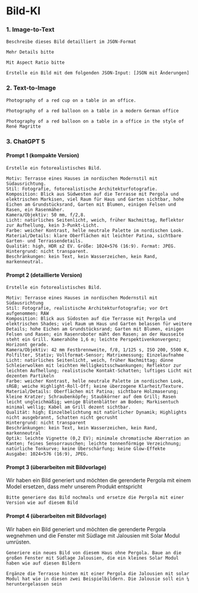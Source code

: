 # Bild-KI


### 1. Image-to-Text

```
Beschreibe dieses Bild detailliert im JSON-Format
```
```
Mehr Details bitte
```
```
Mit Aspect Ratio bitte
```
```
Erstelle ein Bild mit dem folgenden JSON-Input: [JSON mit Änderungen]
```

### 2. Text-to-Image

```
Photography of a red cup on a table in an office.​
```
```
Photography of a red balloon on a table in a modern German office
```
```
Photography of a red balloon on a table in a office in the style of René Magritte
```

### 3. ChatGPT 5


#### Prompt 1  (kompakte Version)
```
Erstelle ein fotorealistisches Bild.

Motiv: Terrasse eines Hauses im nordischen Modernstil mit Südausrichtung. ​
Stil: Fotografie, fotorealistische Architekturfotografie. ​
Komposition: Blick aus Südwesten auf die Terrasse mit Pergola und elektrischen Markisen, viel Raum für Haus und Garten sichtbar, hohe Eichen am Grundstücksrand, Garten mit Blumen, einigen Felsen und Rasen, ein Rasenmäher. ​
Kamera/Objektiv: 50 mm, f/2,8. ​
Licht: natürliches Seitenlicht, weich, früher Nachmittag, Reflektor zur Aufhellung, kein 3-Punkt-Licht. ​
Farbe: weicher Kontrast, helle neutrale Palette im nordischen Look. ​
Material/Details: klare Oberflächen mit leichter Patina, sichtbare Garten- und Terrassendetails. ​
Qualität: high, HDR ±2 EV. Größe: 1024×576 (16:9). Format: JPEG. ​
Hintergrund: nicht transparent. ​
Beschränkungen: kein Text, kein Wasserzeichen, kein Rand, markenneutral. ​
```

#### Prompt 2 (detaillierte Version)
```
Erstelle ein fotorealistisches Bild.

Motiv: Terrasse eines Hauses im nordischen Modernstil mit Südausrichtung​
Stil: Fotografie, realistische Architekturfotografie; vor Ort aufgenommen; RAW​
Komposition: Blick aus Südosten auf die Terrasse mit Pergola und elektrischen Shades; viel Raum um Haus und Garten belassen für weitere Details; hohe Eichen am Grundstücksrand; Garten mit Blumen, einigen Felsen und Rasen; ein Rasenroboter mäht den Rasen; an der Hausseite steht ein Grill. Kamerahöhe 1,6 m; leichte Perspektivenkonvergenz; Horizont gerade.​
Kamera/Objektiv: 42 mm Festbrennweite, f/8, 1/125 s, ISO 200, 5500 K, Polfilter, Stativ; Vollformat-Sensor; Matrixmessung; Einzelaufnahme​
Licht: natürliches Seitenlicht, weich, früher Nachmittag; dünne Schleierwolken mit leichten Helligkeitsschwankungen; Reflektor zur leichten Aufhellung; realistische Kontakt-Schatten; luftiges Licht mit dezenten Partikeln​
Farbe: weicher Kontrast, helle neutrale Palette im nordischen Look, sRGB; weiche Highlight-Roll-Off; keine überzogene Klarheit/Texture.​
Material/Details: Oberflächen mit Patina; sichtbare Holzmaserung; kleine Kratzer; Schraubenköpfe; Staubkörner auf dem Grill; Rasen leicht ungleichmäßig; wenige Blütenblätter am Boden; Markisentuch minimal wellig; Kabel am Grill dezent sichtbar.​
Qualität: high; Einzelbelichtung mit natürlicher Dynamik; Highlights nicht ausgebrannt, Schatten nicht gecrusht​
Hintergrund: nicht transparent
Beschränkungen: kein Text, kein Wasserzeichen, kein Rand, markenneutral​
Optik: leichte Vignette (0,2 EV); minimale chromatische Aberration an Kanten; feines Sensorrauschen; leichte tonnenförmige Verzeichnung; natürliche Tonkurve; keine Überschärfung; keine Glow-Effekte​
Ausgabe: 1024×576 (16:9), JPEG.
```


#### Prompt 3 (überarbeiten mit Bildvorlage)
Wir haben ein Bild generiert und möchten die gerenderte Pergola mit einem Model ersetzen, dass mehr unserem Produkt entspricht
```
Bitte generiere das Bild nochmals und ersetze die Pergola mit einer Version wie auf diesem Bild
```

#### Prompt 4 (überarbeiten mit Bildvorlage)
Wir haben ein Bild generiert und möchten die gerenderte Pergola wegnehmen und die Fenster mit Südlage mit Jalousien mit Solar Modul umrüsten.
```
Generiere ein neues Bild von diesem Haus ohne Pergola. Baue an die großen Fenster mit Südlage Jalousien, die ein kleines Solar Modul haben wie auf diesen Bildern
```
```
Ergänze die Terrasse hinten mit einer Pergola die Jalousien mit solar Modul hat wie in diesen zwei Beispielbildern. Die Jalousie soll ein ¼ heruntergelassen sein
```

